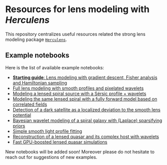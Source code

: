 # Resources for lens modeling with _Herculens_

This repository centralizes useful resources related the strong lens modeling package [`Herculens`](https://github.com/austinpeel/herculens).

## Example notebooks

Here is the list of available example notebooks:

- [**Starting guide**: Lens modeling with gradient descent, Fisher analysis and Hamiltonian sampling](notebooks/herculens__Starting_guide.ipynb)
- [Full lens modeling with smooth profiles and pixelated wavelets](notebooks/herculens__Complex_lensed_source_with_wavelets_1.ipynb)
- [Modeling a lensed spiral source with a Sérsic profile + wavelets](notebooks/herculens__Complex_lensed_source_with_wavelets_2.ipynb)
- [Modeling the same lensed spiral with a fully forward model based on correlated fields](notebooks/herculens__Complex_lensed_source_with_fields.ipynb)
- [Detection of a dark satellite as a localized deviation to the smooth lens potential](notebooks/herculens__Subhalo_detection_with_wavelets.ipynb)
- [Bayesian wavelet modeling of a spiral galaxy with (Laplace) sparsifying priors](notebooks/herculens__Spiral_galaxy_Bayesian_sparsity_Laplace.ipynb)
- [Simple smooth light profile fitting](notebooks/herculens__Simple_galaxy_fitting.ipynb)
- [Reconstruction of a lensed quasar and its complex host with wavelets](notebooks/herculens__Complex_source_and_point_source_modeling.ipynb)
- [Fast GPU-boosted lensed quasar simulations](notebooks/herculens__Fast_lensed_quasar_simulations.ipynb)

New notebooks will be added soon! Moreover please do not hesitate to reach out for suggestions of new examples.
